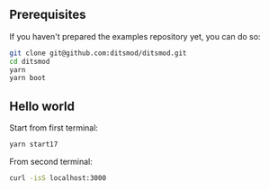 ## Prerequisites

If you haven't prepared the examples repository yet, you can do so:

```bash
git clone git@github.com:ditsmod/ditsmod.git
cd ditsmod
yarn
yarn boot
```

## Hello world

Start from first terminal:

```bash
yarn start17
```

From second terminal:

```bash
curl -isS localhost:3000
```

